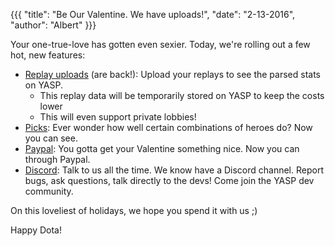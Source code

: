 {{{
  "title": "Be Our Valentine. We have uploads!",
  "date": "2-13-2016",
  "author": "Albert"
}}}

Your one-true-love has gotten even sexier. Today, we're rolling out a few hot, new features:

* [Replay uploads](/request) (are back!): Upload your replays to see the parsed stats on YASP.
  * This replay data will be temporarily stored on YASP to keep the costs lower
  * This will even support private lobbies!
* [Picks](/picks): Ever wonder how well certain combinations of heroes do? Now you can see.
* [Paypal](/carry): You gotta get your Valentine something nice. Now you can through Paypal.
* [Discord](https://discord.gg/0o5SQGbXuWBj7oje): Talk to us all the time. We know have a Discord channel. Report bugs, ask questions, talk directly to the devs! Come join the YASP dev community.

On this loveliest of holidays, we hope you spend it with us ;)

Happy Dota!
